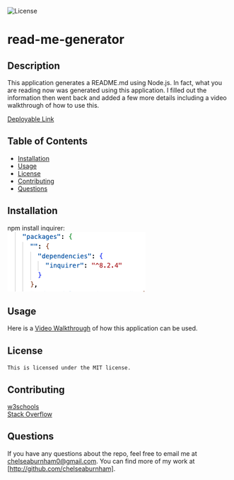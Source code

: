   
![License](https://img.shields.io/badge/License-MIT-blue.svg)

  # read-me-generator

  ##  Description
  This application generates a README.md using Node.js. In fact, what you are reading now was generated using this application. I filled out the information then went back and added a few more details including a video walkthrough of how to use this.

  [Deployable Link](https://chelseaburnham.github.io/password-generator/)
  
  ##  Table of Contents
  * [Installation](#installation)
  * [Usage](#usage)
  * [License](#license)
  * [Contributing](#contributing)
  * [Questions](#questions)
  
  ##  Installation
  npm install inquirer: <br>
  ![Example](./utils/inquirer.png)
  
  ##  Usage
  Here is a [Video Walkthrough](https://watch.screencastify.com/v/Cpp3irStMoa004p7Lyj1) of how this application can be used. 
  
  ## License
    This is licensed under the MIT license.
  
  ##  Contributing
 [w3schools](https://www.w3schools.com/)<br />
 [Stack Overflow](https://stackoverflow.com/?newreg=8cd9776f072c449eac02d1ab363597c8)
  
  ##  Questions
  If you have any questions about the repo, feel free to email me at chelseaburnham0@gmail.com. You can find more of my work at [http://github.com/chelseaburnham].